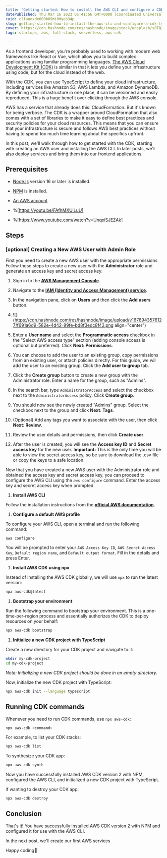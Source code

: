 ```yaml
---
title: "Getting started: How to install the AWS CLI and configure a CDK TypeScript project"
datePublished: Thu Mar 16 2023 05:41:56 GMT+0000 (Coordinated Universal Time)
cuid: clfaooxdx000b09mi00yeb94p
slug: getting-started-how-to-install-the-aws-cli-and-configure-a-cdk-typescript-project
cover: https://cdn.hashnode.com/res/hashnode/image/stock/unsplash/s8TQiOfGlz0/upload/d7ccf4019599058502a9148428114ed0.jpeg
tags: startups, aws, full-stack, serverless, aws-cdk

---
```


As a frontend developer, you're probably used to working with modern web frameworks like React or Vue, which allow you to build complex applications using familiar programming languages. [The AWS Cloud Development Kit (CDK)](https://aws.amazon.com/cdk/) is similar in that it lets you define your infrastructure using code, but for the cloud instead of the web.

With the CDK, you can use TypeScript to define your cloud infrastructure, including services like Amazon S3, AWS Lambda, and Amazon DynamoDB. By defining your infrastructure in one place, it can be versioned and easily reproduced. This is a huge benefit over clicking through the AWS console.

AWS has a service that already does this: CloudFormation. But it's known for being verbose. The CDK is a wrapper around CloudFormation that also comes with a set of libraries to make it easy to define best practices and security policies for your cloud resources. This means that you can ensure that your infrastructure is secure and follows AWS best practices without having to spend too much time learning about the specifics upfront.

In this post, we'll walk through how to get started with the CDK, starting with creating an AWS user and installing the AWS CLI. In later posts, we'll also deploy services and bring them into our frontend applications.

## **Prerequisites**

* [Node.js](https://nodejs.org/en/) version 16 or later is installed.
    
* [NPM](https://www.npmjs.com/) is installed.
    
* [An AWS account](https://aws.amazon.com/console/)
    
* %[https://youtu.be/FAfhMXUiLuU] 
    
* %[https://www.youtube.com/watch?v=UnqxiSJEZAk] 
    

## **Steps**

### **\[optional\] Creating a New AWS User with Admin Role**

First you need to create a new AWS user with the appropriate permissions. Follow these steps to create a new user with the **Administrator** role and generate an access key and secret access key:

1. Sign in to the [**AWS Management Console**](https://aws.amazon.com/console/).
    
2. Navigate to the [**IAM (Identity and Access Management) service**](https://console.aws.amazon.com/iam/).
    
3. In the navigation pane, click on **Users** and then click the **Add users** button.
    
4. ![](https://cdn.hashnode.com/res/hashnode/image/upload/v1678943576127/f691a6d9-582e-4d42-99fe-bd8f3edc8f43.png align="center")
    
5. Enter a **User name** and select the **Programmatic access** checkbox in the "Select AWS access type" section (adding console access is optional but preferred). Click **Next: Permissions**.
    
6. You can choose to add the user to an existing group, copy permissions from an existing user, or attach policies directly. For this guide, we will add the user to an existing group. Click the **Add user to group** tab.
    
7. Click the **Create group** button to create a new group with the Administrator role. Enter a name for the group, such as "Admins".
    
8. In the search bar, type `AdministratorAccess` and select the checkbox next to the `AdministratorAccess` policy. Click **Create group**.
    
9. You should now see the newly created "Admins" group. Select the checkbox next to the group and click **Next: Tags**.
    
10. (Optional) Add any tags you want to associate with the user, then click **Next: Review**.
    
11. Review the user details and permissions, then click **Create user**.
    
12. After the user is created, you will see the **Access key ID** and **Secret access key** for the new user. **Important:** This is the only time you will be able to view the secret access key, so be sure to download the .csv file or copy the keys to a safe location.
    

Now that you have created a new AWS user with the Administrator role and obtained the access key and secret access key, you can proceed to configure the AWS CLI using the `aws configure` command. Enter the access key and secret access key when prompted.

1. **Install AWS CLI**
    

Follow the installation instructions from the [**official AWS documentation**](https://docs.aws.amazon.com/cli/latest/userguide/getting-started-install.html).

1. **Configure a default AWS profile**
    

To configure your AWS CLI, open a terminal and run the following command:

```bash
aws configure
```

You will be prompted to enter your `AWS Access Key ID`, `AWS Secret Access Key`, `Default region name`, and `Default output format`. Fill in the details and press Enter.

1. **Install AWS CDK using npx**
    

Instead of installing the AWS CDK globally, we will use `npx` to run the latest version:

```bash
npx aws-cdk@latest
```

1. **Bootstrap your environment**
    

Run the following command to bootstrap your environment. This is a one-time-per-region process and essentially authorizes the CDK to deploy resources on your behalf:

```bash
npx aws-cdk bootstrap
```

1. **Initialize a new CDK project with TypeScript**
    

Create a new directory for your CDK project and navigate to it:

```bash
mkdir my-cdk-project
cd my-cdk-project
```

*Note: Initializing a new CDK project should be done in an empty directory.*

Now, initialize the new CDK project with TypeScript:

```bash
npx aws-cdk init --language typescript
```

## **Running CDK commands**

Whenever you need to run CDK commands, use `npx aws-cdk`:

```bash
npx aws-cdk <command>
```

For example, to list your CDK stacks:

```bash
npx aws-cdk list
```

To synthesize your CDK app:

```bash
npx aws-cdk synth
```

Now you have successfully installed AWS CDK version 2 with NPM, configured the AWS CLI, and initialized a new CDK project with TypeScript.

If wanting to destroy your CDK app:

```bash
npx aws-cdk destroy
```

## Conclusion

That's it! You have successfully installed AWS CDK version 2 with NPM and configured it for use with the AWS CLI.

In the next post, we'll create our first AWS services

Happy coding🦦